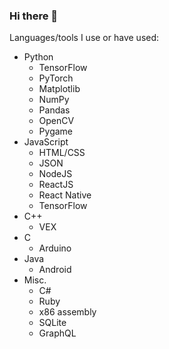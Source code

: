 ### Hi there 👋

<!--
**pokir/pokir** is a ✨ _special_ ✨ repository because its `README.md` (this file) appears on your GitHub profile.

Here are some ideas to get you started:

- 🔭 I’m currently working on ...
- 🌱 I’m currently learning ...
- 👯 I’m looking to collaborate on ...
- 🤔 I’m looking for help with ...
- 💬 Ask me about ...
- 📫 How to reach me: ...
- 😄 Pronouns: ...
- ⚡ Fun fact: ...
-->

Languages/tools I use or have used:

- Python
  - TensorFlow
  - PyTorch
  - Matplotlib
  - NumPy
  - Pandas
  - OpenCV
  - Pygame
- JavaScript
  - HTML/CSS
  - JSON
  - NodeJS
  - ReactJS
  - React Native
  - TensorFlow
- C++
  - VEX
- C
  - Arduino
- Java
  - Android
- Misc.
  - C#
  - Ruby
  - x86 assembly
  - SQLite
  - GraphQL
